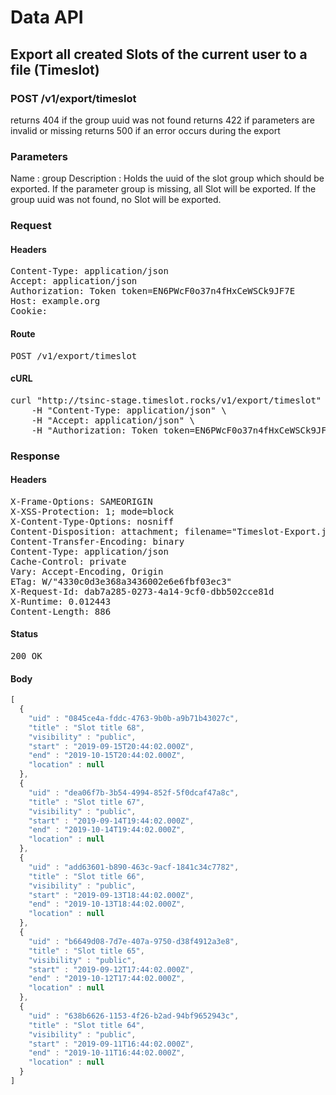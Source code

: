 # Data API

## Export all created Slots of the current user to a file (Timeslot)

### POST /v1/export/timeslot

returns 404 if the group uuid was not found
returns 422 if parameters are invalid or missing
returns 500 if an error occurs during the export

### Parameters

Name : group
Description : Holds the uuid of the slot group which should be exported.
If the parameter group is missing, all Slot will be exported.
If the group uuid was not found, no Slot will be exported.

### Request

#### Headers

<pre>Content-Type: application/json
Accept: application/json
Authorization: Token token=EN6PWcF0o37n4fHxCeWSCk9JF7E
Host: example.org
Cookie: </pre>

#### Route

<pre>POST /v1/export/timeslot</pre>

#### cURL

<pre class="request">curl &quot;http://tsinc-stage.timeslot.rocks/v1/export/timeslot&quot; -d &#39;&#39; -X POST \
	-H &quot;Content-Type: application/json&quot; \
	-H &quot;Accept: application/json&quot; \
	-H &quot;Authorization: Token token=EN6PWcF0o37n4fHxCeWSCk9JF7E&quot;</pre>

### Response

#### Headers

<pre>X-Frame-Options: SAMEORIGIN
X-XSS-Protection: 1; mode=block
X-Content-Type-Options: nosniff
Content-Disposition: attachment; filename=&quot;Timeslot-Export.json&quot;
Content-Transfer-Encoding: binary
Content-Type: application/json
Cache-Control: private
Vary: Accept-Encoding, Origin
ETag: W/&quot;4330c0d3e368a3436002e6e6fbf03ec3&quot;
X-Request-Id: dab7a285-0273-4a14-9cf0-dbb502cce81d
X-Runtime: 0.012443
Content-Length: 886</pre>

#### Status

<pre>200 OK</pre>

#### Body

```javascript
[
  {
    "uid" : "0845ce4a-fddc-4763-9b0b-a9b71b43027c",
    "title" : "Slot title 68",
    "visibility" : "public",
    "start" : "2019-09-15T20:44:02.000Z",
    "end" : "2019-10-15T20:44:02.000Z",
    "location" : null
  },
  {
    "uid" : "dea06f7b-3b54-4994-852f-5f0dcaf47a8c",
    "title" : "Slot title 67",
    "visibility" : "public",
    "start" : "2019-09-14T19:44:02.000Z",
    "end" : "2019-10-14T19:44:02.000Z",
    "location" : null
  },
  {
    "uid" : "add63601-b890-463c-9acf-1841c34c7782",
    "title" : "Slot title 66",
    "visibility" : "public",
    "start" : "2019-09-13T18:44:02.000Z",
    "end" : "2019-10-13T18:44:02.000Z",
    "location" : null
  },
  {
    "uid" : "b6649d08-7d7e-407a-9750-d38f4912a3e8",
    "title" : "Slot title 65",
    "visibility" : "public",
    "start" : "2019-09-12T17:44:02.000Z",
    "end" : "2019-10-12T17:44:02.000Z",
    "location" : null
  },
  {
    "uid" : "638b6626-1153-4f26-b2ad-94bf9652943c",
    "title" : "Slot title 64",
    "visibility" : "public",
    "start" : "2019-09-11T16:44:02.000Z",
    "end" : "2019-10-11T16:44:02.000Z",
    "location" : null
  }
]
```
